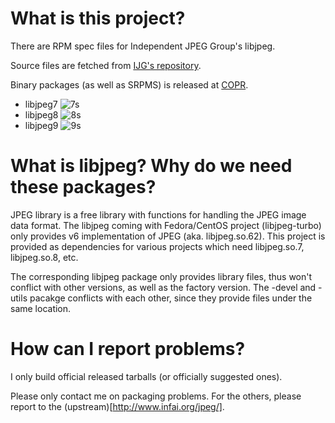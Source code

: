 # What is this project?

There are RPM spec files for Independent JPEG Group's libjpeg.

Source files are fetched from [IJG's repository](http://www.ijg.org/files/).

Binary packages (as well as SRPMS) is released at [COPR](https://copr.fedorainfracloud.org/coprs/aflyhorse/libjpeg/).

- libjpeg7 ![7s](https://copr.fedorainfracloud.org/coprs/aflyhorse/libjpeg/package/libjpeg7/status_image/last_build.png)
- libjpeg8 ![8s](https://copr.fedorainfracloud.org/coprs/aflyhorse/libjpeg/package/libjpeg8/status_image/last_build.png)
- libjpeg9 ![9s](https://copr.fedorainfracloud.org/coprs/aflyhorse/libjpeg/package/libjpeg9/status_image/last_build.png)

# What is libjpeg? Why do we need these packages?

JPEG library is a free library with functions for handling the JPEG image data format. The libjpeg coming with Fedora/CentOS project (libjpeg-turbo) only provides v6 implementation of JPEG (aka. libjpeg.so.62). This project is provided as dependencies for various projects which need libjpeg.so.7, libjpeg.so.8, etc.

The corresponding libjpeg package only provides library files, thus won't conflict with other versions, as well as the factory version. The -devel and -utils pacakge conflicts with each other, since they provide files under the same location.

# How can I report problems?

I only build official released tarballs (or officially suggested ones).

Please only contact me on packaging problems. For the others, please report to the (upstream)[http://www.infai.org/jpeg/].
